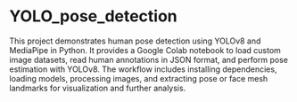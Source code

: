 # YOLO_pose_detection
This project demonstrates human pose detection using YOLOv8 and MediaPipe in Python. It provides a Google Colab notebook to load custom image datasets, read human annotations in JSON format, and perform pose estimation with YOLOv8. The workflow includes installing dependencies, loading models, processing images, and extracting pose or face mesh landmarks for visualization and further analysis. 
